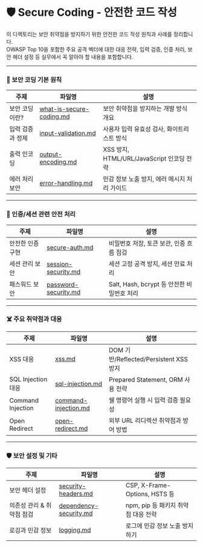 # 🛡️ Secure Coding - 안전한 코드 작성

이 디렉토리는 보안 취약점을 방지하기 위한 안전한 코드 작성 원칙과 사례를 정리합니다.  
OWASP Top 10을 포함한 주요 공격 벡터에 대한 대응 전략, 입력 검증, 인증 처리, 보안 헤더 설정 등 실무에서 꼭 알아야 할 내용을 포함합니다.

---

### 🧱 보안 코딩 기본 원칙
| 주제 | 파일명 | 설명 |
|------|--------|------|
| 보안 코딩이란? | [what-is-secure-coding.md](./what-is-secure-coding.md) | 보안 취약점을 방지하는 개발 방식 개요 |
| 입력 검증과 정제 | [input-validation.md](./input-validation.md) | 사용자 입력 유효성 검사, 화이트리스트 방식 |
| 출력 인코딩 | [output-encoding.md](./output-encoding.md) | XSS 방지, HTML/URL/JavaScript 인코딩 전략 |
| 에러 처리 보안 | [error-handling.md](./error-handling.md) | 민감 정보 노출 방지, 에러 메시지 처리 가이드 |

---

### 🔐 인증/세션 관련 안전 처리
| 주제 | 파일명 | 설명 |
|------|--------|------|
| 안전한 인증 구현 | [secure-auth.md](./secure-auth.md) | 비밀번호 저장, 토큰 보관, 인증 흐름 점검 |
| 세션 관리 보안 | [session-security.md](./session-security.md) | 세션 고정 공격 방지, 세션 만료 처리 |
| 패스워드 보안 | [password-security.md](./password-security.md) | Salt, Hash, bcrypt 등 안전한 비밀번호 처리 |

---

### ☠️ 주요 취약점과 대응
| 주제 | 파일명 | 설명 |
|------|--------|------|
| XSS 대응 | [xss.md](./xss.md) | DOM 기반/Reflected/Persistent XSS 방지 |
| SQL Injection 대응 | [sql-injection.md](./sql-injection.md) | Prepared Statement, ORM 사용 전략 |
| Command Injection | [command-injection.md](./command-injection.md) | 쉘 명령어 실행 시 입력 검증 필요성 |
| Open Redirect | [open-redirect.md](./open-redirect.md) | 외부 URL 리디렉션 취약점과 방어 방법 |

---

### 🛡️ 보안 설정 및 기타
| 주제 | 파일명 | 설명 |
|------|--------|------|
| 보안 헤더 설정 | [security-headers.md](./security-headers.md) | CSP, X-Frame-Options, HSTS 등 |
| 의존성 관리 & 취약점 점검 | [dependency-security.md](./dependency-security.md) | npm, pip 등 패키지 취약점 대응 전략 |
| 로깅과 민감 정보 | [logging.md](./logging.md) | 로그에 민감 정보 노출 방지하기 |
